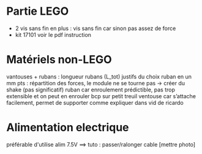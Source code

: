# Partie LEGO

- 2 vis sans fin en plus : vis sans fin car sinon pas assez de force
- kit 17101
voir le pdf instruction

# Matériels non-LEGO

vantouses + rubans : longueur rubans (L_tot)
justifs du choix
ruban en un mm pts : répartition des forces, le module ne se tourne pas → créer du shake (pas significatif)
ruban car enroulement prédictible, pas trop extensible et on peut en enrouler bcp sur petit treuil
ventouse car s’attache facilement, permet de supporter
comme expliquer dans vid de ricardo

# Alimentation electrique

préférable d'utilise alim 7.5V ==> tuto : passer/ralonger cable [mettre photo]
